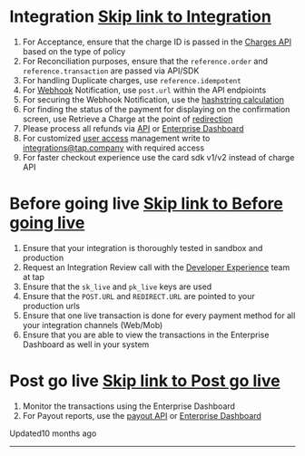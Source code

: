 # Integration   [Skip link to Integration](https://developers.tap.company/docs/recommendations-best-practices\#integration)

1. For Acceptance, ensure that the charge ID is passed in the [Charges API](https://developers.tap.company/reference/create-a-charge) based on the type of policy
2. For Reconciliation purposes, ensure that the `reference.order` and `reference.transaction` are passed via API/SDK
3. For handling Duplicate charges, use `reference.idempotent`
4. For [Webhook](https://developers.tap.company/docs/webhook) Notification, use `post.url` within the API endpioints
5. For securing the Webhook Notification, use the [hashstring calculation](https://developers.tap.company/docs/webhook)
6. For finding the status of the payment for displaying on the confirmation screen, use Retrieve a Charge at the point of [redirection](https://developers.tap.company/docs/redirect)
7. Please process all refunds via [API](https://developers.tap.company/reference/refunds) or [Enterprise Dashboard](https://report.payments.tap.company/en)
8. For customized [user access](https://developers.tap.company/docs/user-access-permissions) management write to [integrations@tap.company](mailto:integrations@tap.company) with required access
9. For faster checkout experience use the card sdk v1/v2 instead of charge API

# Before going live   [Skip link to Before going live](https://developers.tap.company/docs/recommendations-best-practices\#before-going-live)

1. Ensure that your integration is thoroughly tested in sandbox and production
2. Request an Integration Review call with the [Developer Experience](https://www.tap.company/en-kw/support) team at tap
3. Ensure that the `sk_live` and `pk_live` keys are used
4. Ensure that the `POST.URL` and `REDIRECT.URL` are pointed to your production urls
5. Ensure that one live transaction is done for every payment method for all your integration channels (Web/Mob)
6. Ensure that you are able to view the transactions in the Enterprise Dashboard as well in your system

# Post go live   [Skip link to Post go live](https://developers.tap.company/docs/recommendations-best-practices\#post-go-live)

1. Monitor the transactions using the Enterprise Dashboard
2. For Payout reports, use the [payout API](https://developers.tap.company/reference/webhook-api) or [Enterprise Dashboard](https://report.payments.tap.company/en)

Updated10 months ago

* * *